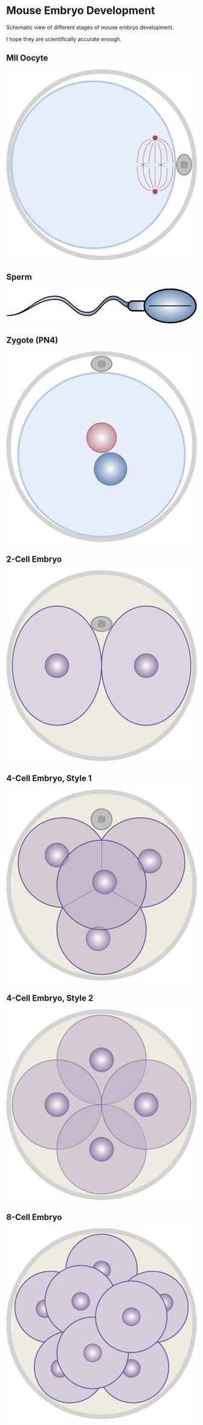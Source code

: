 # Mouse Embryo Development

Schematic view of different stages of mouse embryo development.

I hope they are scientifically accurate enough.

## MII Oocyte

![](./mii_oocyte.png)

## Sperm

![](./sperm.png)

## Zygote (PN4)

![](./1c_pn4_zygote.png)

## 2-Cell Embryo

![](./2c_embryo.png)

## 4-Cell Embryo, Style 1

![](./4c_embryo_1.png)

## 4-Cell Embryo, Style 2

![](./4c_embryo_2.png)

## 8-Cell Embryo

![](./8c_embryo.png)